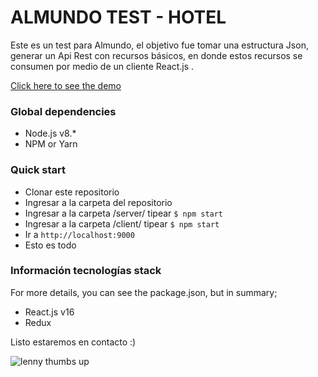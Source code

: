 # ALMUNDO TEST - HOTEL

Este es un test para Almundo, el objetivo fue tomar una estructura Json, generar un Api Rest con recursos básicos, en donde estos recursos se consumen por medio de un cliente React.js .

[Click here to see the demo]()

### Global dependencies
- Node.js v8.*
- NPM or Yarn

### Quick start
- Clonar este repositorio
- Ingresar a la carpeta del repositorio 
- Ingresar a la carpeta /server/ tipear `$ npm start`
- Ingresar a la carpeta /client/ tipear `$ npm start`
- Ir a  `http://localhost:9000`
- Esto es todo 

### Información tecnologías stack 
For more details, you can see the package.json,
but in summary;
- React.js v16
- Redux


Listo estaremos en contacto :) 

![lenny thumbs up](https://gifsanimados.de/img-gifsanimados.de/g/goku/gifs-animados-goku-7.gif)
